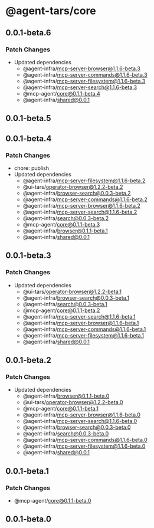 # @agent-tars/core

## 0.0.1-beta.6

### Patch Changes

- Updated dependencies
  - @agent-infra/mcp-server-browser@1.1.6-beta.3
  - @agent-infra/mcp-server-commands@1.1.6-beta.3
  - @agent-infra/mcp-server-filesystem@1.1.6-beta.3
  - @agent-infra/mcp-server-search@1.1.6-beta.3
  - @mcp-agent/core@0.1.1-beta.4
  - @agent-infra/shared@0.0.1

## 0.0.1-beta.5

## 0.0.1-beta.4

### Patch Changes

- chore: publish
- Updated dependencies
  - @agent-infra/mcp-server-filesystem@1.1.6-beta.2
  - @ui-tars/operator-browser@1.2.2-beta.2
  - @agent-infra/browser-search@0.0.3-beta.2
  - @agent-infra/mcp-server-commands@1.1.6-beta.2
  - @agent-infra/mcp-server-browser@1.1.6-beta.2
  - @agent-infra/mcp-server-search@1.1.6-beta.2
  - @agent-infra/search@0.0.3-beta.2
  - @mcp-agent/core@0.1.1-beta.3
  - @agent-infra/browser@0.1.1-beta.1
  - @agent-infra/shared@0.0.1

## 0.0.1-beta.3

### Patch Changes

- Updated dependencies
  - @ui-tars/operator-browser@1.2.2-beta.1
  - @agent-infra/browser-search@0.0.3-beta.1
  - @agent-infra/search@0.0.3-beta.1
  - @mcp-agent/core@0.1.1-beta.2
  - @agent-infra/mcp-server-search@1.1.6-beta.1
  - @agent-infra/mcp-server-browser@1.1.6-beta.1
  - @agent-infra/mcp-server-commands@1.1.6-beta.1
  - @agent-infra/mcp-server-filesystem@1.1.6-beta.1
  - @agent-infra/shared@0.0.1

## 0.0.1-beta.2

### Patch Changes

- Updated dependencies
  - @agent-infra/browser@0.1.1-beta.0
  - @ui-tars/operator-browser@1.2.2-beta.0
  - @mcp-agent/core@0.1.1-beta.1
  - @agent-infra/mcp-server-browser@1.1.6-beta.0
  - @agent-infra/mcp-server-search@1.1.6-beta.0
  - @agent-infra/browser-search@0.0.3-beta.0
  - @agent-infra/search@0.0.3-beta.0
  - @agent-infra/mcp-server-commands@1.1.6-beta.0
  - @agent-infra/mcp-server-filesystem@1.1.6-beta.0
  - @agent-infra/shared@0.0.1

## 0.0.1-beta.1

### Patch Changes

- @mcp-agent/core@0.1.1-beta.0

## 0.0.1-beta.0
